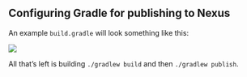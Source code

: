 
## Configuring Gradle for publishing to Nexus

An example `build.gradle` will look something like this:

![](https://res.cloudinary.com/zubayr/image/upload/v1654647349/wiki/oycxy56ehtdfouhrk1xt.png)

All that’s left is building `./gradlew build` and then `./gradlew publish`.
